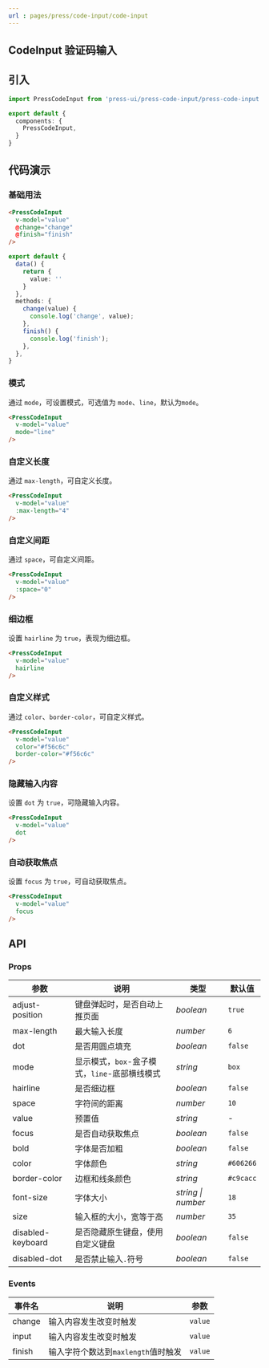 ```yaml
---
url : pages/press/code-input/code-input
---
```


## CodeInput 验证码输入


## 引入

```ts
import PressCodeInput from 'press-ui/press-code-input/press-code-input';

export default {
  components: {
    PressCodeInput,
  }
}
```

## 代码演示

### 基础用法

```html
<PressCodeInput
  v-model="value"
  @change="change"
  @finish="finish"
/>
```

```ts
export default {
  data() {
    return {
      value: ''
    }
  },
  methods: {
    change(value) {
      console.log('change', value);
    },
    finish() {
      console.log('finish');
    },
  },
}
```

### 模式

通过 `mode`，可设置模式，可选值为 `mode`、`line`，默认为`mode`。

```html
<PressCodeInput
  v-model="value"
  mode="line"
/>
```

### 自定义长度

通过 `max-length`，可自定义长度。

```html
<PressCodeInput
  v-model="value"
  :max-length="4"
/>
```

### 自定义间距

通过 `space`，可自定义间距。

```html
<PressCodeInput
  v-model="value"
  :space="0"
/>
```

### 细边框

设置 `hairline` 为 `true`，表现为细边框。


```html
<PressCodeInput
  v-model="value"
  hairline
/>
```

### 自定义样式

通过 `color`、`border-color`，可自定义样式。


```html
<PressCodeInput
  v-model="value"
  color="#f56c6c"
  border-color="#f56c6c"
/>
```

### 隐藏输入内容

设置 `dot` 为 `true`，可隐藏输入内容。

```html
<PressCodeInput
  v-model="value"
  dot
/>
```

### 自动获取焦点

设置 `focus` 为 `true`，可自动获取焦点。

```html
<PressCodeInput
  v-model="value"
  focus
/>
```



## API

### Props

| 参数              | 说明                                          | 类型               | 默认值    |
| ----------------- | --------------------------------------------- | ------------------ | --------- |
| adjust-position   | 键盘弹起时，是否自动上推页面                  | _boolean_          | `true`    |
| max-length        | 最大输入长度                                  | _number_           | `6`       |
| dot               | 是否用圆点填充                                | _boolean_          | `false`   |
| mode              | 显示模式，`box`-盒子模式，`line`-底部横线模式 | _string_           | `box`     |
| hairline          | 是否细边框                                    | _boolean_          | `false`   |
| space             | 字符间的距离                                  | _number_           | `10`      |
| value             | 预置值                                        | _string_           | -         |
| focus             | 是否自动获取焦点                              | _boolean_          | `false`   |
| bold              | 字体是否加粗                                  | _boolean_          | `false`   |
| color             | 字体颜色                                      | _string_           | `#606266` |
| border-color      | 边框和线条颜色                                | _string_           | `#c9cacc` |
| font-size         | 字体大小                                      | _string \| number_ | `18`      |
| size              | 输入框的大小，宽等于高                        | _number_           | `35`      |
| disabled-keyboard | 是否隐藏原生键盘，使用自定义键盘              | _boolean_          | `false`   |
| disabled-dot      | 是否禁止输入`.`符号                           | _boolean_          | `false`   |



### Events

| 事件名 | 说明                                | 参数    |
| ------ | ----------------------------------- | ------- |
| change | 输入内容发生改变时触发              | `value` |
| input  | 输入内容发生改变时触发              | `value` |
| finish | 输入字符个数达到`maxlength`值时触发 | `value` |
